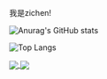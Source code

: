 我是zichen!

![Anurag's GitHub stats](https://github-readme-stats.vercel.app/api?username=zichenlbl)

![Top Langs](https://github-readme-stats.vercel.app/api/top-langs/?username=zichenlbl)

<a href="https://github.com/anuraghazra/github-readme-stats">
  <img align="center" src="https://github-readme-stats.vercel.app/api/pin/?username=anuraghazra&repo=github-readme-stats" />
</a>
<a href="https://github.com/anuraghazra/convoychat">
  <img align="center" src="https://github-readme-stats.vercel.app/api/pin/?username=anuraghazra&repo=convoychat" />
</a>
